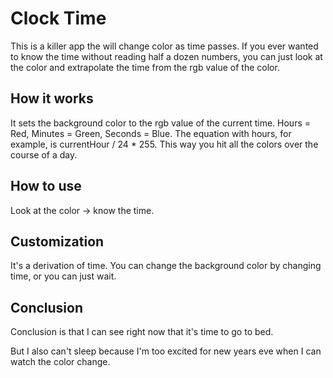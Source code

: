 # Clock Time

This is a killer app the will change color as time passes. If you ever wanted to know the time without reading half a dozen numbers, you can just look at the color and extrapolate the time from the rgb value of the color.

## How it works

It sets the background color to the rgb value of the current time. Hours = Red, Minutes = Green, Seconds = Blue. The equation with hours, for example, is currentHour / 24 * 255. This way you hit all the colors over the course of a day.

## How to use

Look at the color -> know the time.

## Customization

It's a derivation of time. You can change the background color by changing time, or you can just wait.

## Conclusion

Conclusion is that I can see right now that  it's time to go to bed.

But I also can't sleep because I'm too excited for new years eve when I can watch the color change.
